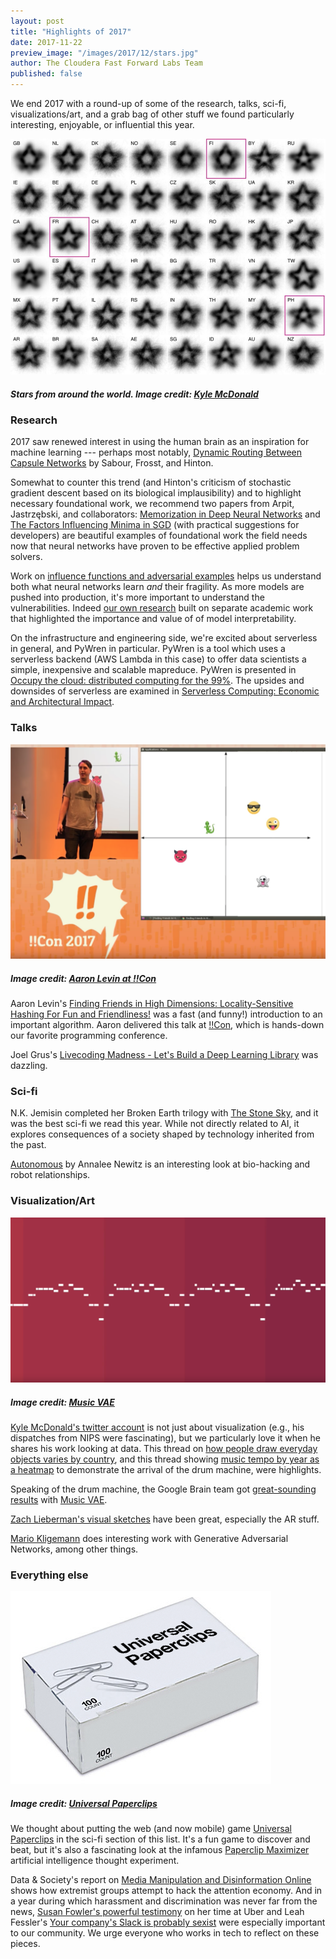 ```yaml
--- 
layout: post
title: "Highlights of 2017"
date: 2017-11-22
preview_image: "/images/2017/12/stars.jpg"
author: The Cloudera Fast Forward Labs Team
published: false
---
```


We end 2017 with a round-up of some of the research, talks, sci-fi,
visualizations/art, and a grab bag of other stuff we found particularly
interesting, enjoyable, or influential this year.

![Stars from around the world](/images/2017/12/stars.jpg)

##### Stars from around the world. Image credit: [Kyle McDonald](https://twitter.com/kcimc/status/902233222926311424)

### Research

2017 saw renewed interest in using the human brain as an inspiration for
machine learning --- perhaps most notably, [Dynamic Routing Between Capsule
Networks](https://arxiv.org/abs/1710.09829) by Sabour, Frosst, and Hinton.

Somewhat to counter this trend (and Hinton's criticism of stochastic gradient
descent based on its biological implausibility) and to highlight necessary
foundational work, we recommend two papers from Arpit, Jastrzębski, and
collaborators: [Memorization in Deep Neural
Networks](https://arxiv.org/abs/1706.05394) and [The Factors Influencing Minima
in SGD](https://arxiv.org/abs/1711.04623) (with practical suggestions for
developers) are beautiful examples of foundational work the field needs now
that neural networks have proven to be effective applied problem solvers.

Work on [influence functions and adversarial
examples](http://proceedings.mlr.press/v70/koh17a.html) helps us understand
both what neural networks learn _and_ their fragility. As more models are
pushed into production, it's more important to understand the vulnerabilities.
Indeed [our own
research](http://blog.fastforwardlabs.com/2017/08/02/interpretability.html)
built on separate academic work that highlighted the importance and value of of
model interpretability. 

On the infrastructure and engineering side, we're excited about serverless in
general, and PyWren in particular. PyWren is a tool which uses a serverless
backend (AWS Lambda in this case) to offer data scientists a simple,
inexpensive and scalable mapreduce. PyWren is presented in [Occupy the cloud:
distributed computing for the 99%](https://arxiv.org/abs/1702.04024). The
upsides and downsides of serverless are examined in [Serverless Computing:
Economic and Architectural
Impact](http://www.doc.ic.ac.uk/~rbc/papers/fse-serverless-17.pdf).

### Talks

![Aaron Levin at !!Con](/images/2017/12/bangbangcon.png)

##### Image credit: [Aaron Levin at !!Con](https://www.youtube.com/watch?v=kKRvEJrvvso)

Aaron Levin's [Finding Friends in High Dimensions: Locality-Sensitive Hashing
For Fun and Friendliness!](https://www.youtube.com/watch?v=kKRvEJrvvso) was a
fast (and funny!) introduction to an important algorithm. Aaron delivered this
talk at [!!Con](http://bangbangcon.com/), which is hands-down our favorite
programming conference.

Joel Grus's [Livecoding Madness - Let's Build a Deep Learning
Library](https://www.youtube.com/watch?v=o64FV-ez6Gw) was dazzling.

### Sci-fi

N.K. Jemisin completed her Broken Earth trilogy with [The Stone Sky](https://smile.amazon.com/Stone-Sky-Broken-Earth-ebook/dp/B01N7EQOFA/), and it was the best sci-fi we read this year. While not directly related to AI, it explores consequences of a society shaped by technology inherited from the past.

[Autonomous](https://smile.amazon.com/Autonomous-Annalee-Newitz/dp/0765392089) by Annalee Newitz is an interesting look at bio-hacking and robot relationships.

### Visualization/Art

![Music VAE](/images/2017/12/musicvae.png)

##### Image credit: [Music VAE](https://www.youtube.com/watch?v=jNiES3pdrU4&index=1&t=3s&list=PLBUMAYA6kvGU8Cgqh709o5SUvo-zHGTxr)

[Kyle McDonald's twitter account](https://twitter.com/kcimc) is not just about
visualization (e.g., his dispatches from NIPS were fascinating), but we
particularly love it when he shares his work looking at data. This thread on
[how people draw everyday objects varies by
country](https://twitter.com/kcimc/status/902229612666658816), and this thread showing
[music tempo by year as a
heatmap](https://twitter.com/kcimc/status/893849886529003524) to demonstrate
the arrival of the drum machine, were highlights.

Speaking of the drum machine, the Google Brain team got [great-sounding
results](https://www.youtube.com/playlist?list=PLBUMAYA6kvGU8Cgqh709o5SUvo-zHGTxr)
with [Music
VAE](https://nips2017creativity.github.io/doc/Hierarchical_Variational_Autoencoders_for_Music.pdf).

[Zach Lieberman's visual sketches](https://www.instagram.com/zach.lieberman/)
have been great, especially the AR stuff.

[Mario Kligemann](https://twitter.com/quasimondo) does interesting work with
Generative Adversarial Networks, among other things.

### Everything else

![Universal Paperclips](/images/2017/12/universalpaperclips.png)

##### Image credit: [Universal Paperclips](http://www.decisionproblem.com/paperclips/)

We thought about putting the web (and now mobile) game [Universal
Paperclips](http://www.decisionproblem.com/paperclips/) in the
sci-fi section of this list. It's a fun game to discover and beat, but it's
also a fascinating look at the infamous [Paperclip
Maximizer](https://wiki.lesswrong.com/wiki/Paperclip_maximizer) artificial
intelligence thought experiment.

Data & Society's report on [Media Manipulation and Disinformation
Online](https://datasociety.net/output/media-manipulation-and-disinfo-online/)
shows how extremist groups attempt to hack the attention economy. And in a year
during which harassment and discrimination was never far from the news, [Susan
Fowler's powerful
testimony](https://www.susanjfowler.com/blog/2017/2/19/reflecting-on-one-very-strange-year-at-uber)
on her time at Uber and Leah Fessler's [Your company's Slack is probably
sexist](https://work.qz.com/1128150/your-companys-slack-is-probably-sexist/)
were especially important to our community. We urge everyone who works in tech
to reflect on these pieces.
